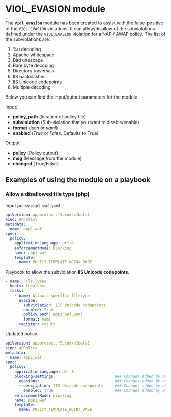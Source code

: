 # VIOL_EVASION module

The **`viol_evasion`** module has been created to assist with the false-positive of the `VIOL_EVASION` violations. It can allow/disallow of the subviolations defined under the `VIOL_EVASION` violation for a NAP / AWAF policy. The list of the subviolations are:

1. %u decoding
1. Apache whitespace
1. Bad unescape
1. Bare byte decoding
1. Directory traversals
1. IIS backslashes
1. IIS Unicode codepoints
1. Multiple decoding


Below you can find the input/outout parameters for the module

Input:
- **policy_path** (location of policy file)
- **subviolation** (Sub-violation that you want to disable/enable)
- **format** (*json* or *yaml*)
- **enabled** (*True* or *False*. Defaults to True)

Output
- **policy** (Policy output)
- **msg** (Message from the module)
- **changed** (True/False)

## Examples of using the module on a playbook

### Allow a disallowed file type (php)
  Input policy `app1_waf.yaml`
  ```yaml
  apiVersion: appprotect.f5.com/v1beta1
  kind: APPolicy
  metadata:
    name: app1_waf
  spec:
    policy:
      applicationLanguage: utf-8
      enforcementMode: blocking
      name: app1_waf
      template:
        name: POLICY_TEMPLATE_NGINX_BASE
  ```


  Playbook to allow the subviolation **IIS Unicode codepoints**.
  ```yaml
  - name: File Types
    hosts: localhost
    tasks:
      - name: Allow a specific filetype
        evasion:
          subviolation: IIS Unicode codepoints
          enabled: True
          policy_path: app1_waf.yaml
          format: yaml
        register: result
  ```

  Updated policy.
  ```yaml
  apiVersion: appprotect.f5.com/v1beta1
  kind: APPolicy
  metadata:
    name: app1_waf
  spec:
    policy:
      applicationLanguage: utf-8
      blocking-settings:                          ### Changes added by ansible module
        evasions:                                 ### Changes added by ansible module
        - description: IIS Unicode codepoints     ### Changes added by ansible module
          enabled: true                           ### Changes added by ansible module
      enforcementMode: blocking
      name: app1_waf
      template:
        name: POLICY_TEMPLATE_NGINX_BASE
  ```
